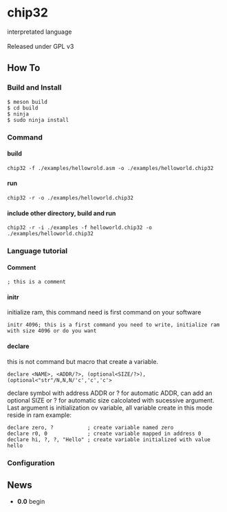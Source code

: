 # chip32

interpretated language</br>
</br>
Released under GPL v3</br>

## How To

### Build and Install
```
$ meson build
$ cd build
$ ninja
$ sudo ninja install
```

### Command
#### build
```
chip32 -f ./examples/hellowrold.asm -o ./examples/helloworld.chip32
```
#### run
```
chip32 -r -o ./examples/helloworld.chip32
```
#### include other directory, build and run
```
chip32 -r -i ./examples -f helloworld.chip32 -o ./examples/helloworld.chip32
```

### Language tutorial
#### Comment
```
; this is a comment
```
#### initr
initialize ram, this command need is first command on your software
```
initr 4096; this is a first command you need to write, initialize ram with size 4096 or do you want
```
#### declare
this is not command but macro that create a variable.
```
declare <NAME>, <ADDR/?>, (optional<SIZE/?>), (optional<"str"/N,N,N/'c','c','c'>
```
declare symbol <NAME> with address ADDR or ? for automatic ADDR, can add an optional SIZE or ? for automatic size calcolated with sucessive argument. Last argument is initialization ov variable, all variable create in this mode reside in ram
example:
```
declare zero, ?           ; create variable named zero
declare r0, 0             ; create variable mapped in address 0
declare hi, ?, ?, "Hello" ; create variable initialized with value hello
```


### Configuration

## News
* **0.0**  begin


